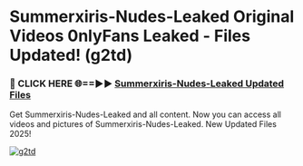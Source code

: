 # Summerxiris-Nudes-Leaked Original Videos 0nlyFans Leaked - Files Updated! (g2td)

<h3>🔴 CLICK HERE 🌐==►► <a href="https://tinyurl.com/4mcuefdz" rel="nofollow">Summerxiris-Nudes-Leaked Updated Files</a></h3>

Get Summerxiris-Nudes-Leaked and all content. Now you can access all videos and pictures of Summerxiris-Nudes-Leaked. New Updated Files 2025!

[![g2td](https://i.imgur.com/StAQSOY.gif)](https://tinyurl.com/4mcuefdz)
